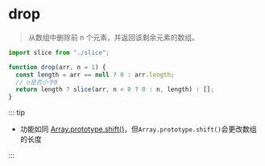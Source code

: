 # drop

> 从数组中删除前 n 个元素，并返回该剩余元素的数组。

```js
import slice from "./slice";

function drop(arr, n = 1) {
  const length = arr == null ? 0 : arr.length;
  // n是否小于0
  return length ? slice(arr, n < 0 ? 0 : n, length) : [];
}
```

::: tip

- 功能如同 [Array.prototype.shift()](https://developer.mozilla.org/zh-CN/docs/Web/JavaScript/Reference/Global_Objects/Array/shift)，但`Array.prototype.shift()`会更改数组的长度

:::
